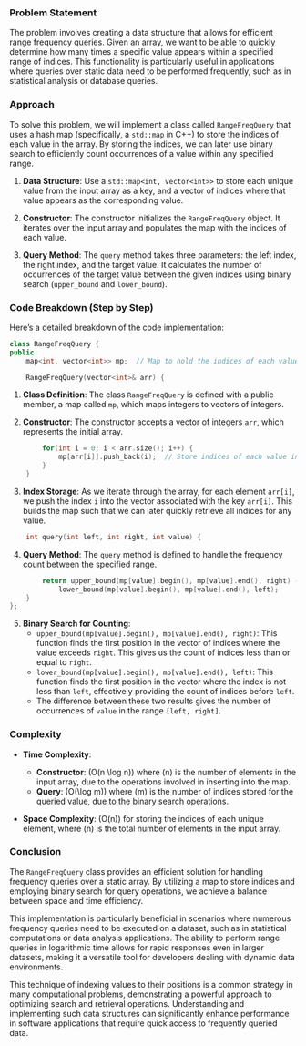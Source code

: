 ### Problem Statement

The problem involves creating a data structure that allows for efficient range frequency queries. Given an array, we want to be able to quickly determine how many times a specific value appears within a specified range of indices. This functionality is particularly useful in applications where queries over static data need to be performed frequently, such as in statistical analysis or database queries.

### Approach

To solve this problem, we will implement a class called `RangeFreqQuery` that uses a hash map (specifically, a `std::map` in C++) to store the indices of each value in the array. By storing the indices, we can later use binary search to efficiently count occurrences of a value within any specified range.

1. **Data Structure**: Use a `std::map<int, vector<int>>` to store each unique value from the input array as a key, and a vector of indices where that value appears as the corresponding value.

2. **Constructor**: The constructor initializes the `RangeFreqQuery` object. It iterates over the input array and populates the map with the indices of each value.

3. **Query Method**: The `query` method takes three parameters: the left index, the right index, and the target value. It calculates the number of occurrences of the target value between the given indices using binary search (`upper_bound` and `lower_bound`).

### Code Breakdown (Step by Step)

Here’s a detailed breakdown of the code implementation:

```cpp
class RangeFreqQuery {
public:
    map<int, vector<int>> mp;  // Map to hold the indices of each value

    RangeFreqQuery(vector<int>& arr) {
```

1. **Class Definition**: The class `RangeFreqQuery` is defined with a public member, a map called `mp`, which maps integers to vectors of integers.

2. **Constructor**: The constructor accepts a vector of integers `arr`, which represents the initial array.

```cpp
        for(int i = 0; i < arr.size(); i++) {
            mp[arr[i]].push_back(i);  // Store indices of each value in the map
        }
    }
```

3. **Index Storage**: As we iterate through the array, for each element `arr[i]`, we push the index `i` into the vector associated with the key `arr[i]`. This builds the map such that we can later quickly retrieve all indices for any value.

```cpp
    int query(int left, int right, int value) {
```

4. **Query Method**: The `query` method is defined to handle the frequency count between the specified range.

```cpp
        return upper_bound(mp[value].begin(), mp[value].end(), right) -             
            lower_bound(mp[value].begin(), mp[value].end(), left);
    }
};
```

5. **Binary Search for Counting**:
   - `upper_bound(mp[value].begin(), mp[value].end(), right)`: This function finds the first position in the vector of indices where the value exceeds `right`. This gives us the count of indices less than or equal to `right`.
   - `lower_bound(mp[value].begin(), mp[value].end(), left)`: This function finds the first position in the vector where the index is not less than `left`, effectively providing the count of indices before `left`.
   - The difference between these two results gives the number of occurrences of `value` in the range `[left, right]`.

### Complexity

- **Time Complexity**:
  - **Constructor**: \(O(n \log n)\) where \(n\) is the number of elements in the input array, due to the operations involved in inserting into the map.
  - **Query**: \(O(\log m)\) where \(m\) is the number of indices stored for the queried value, due to the binary search operations.

- **Space Complexity**: \(O(n)\) for storing the indices of each unique element, where \(n\) is the total number of elements in the input array.

### Conclusion

The `RangeFreqQuery` class provides an efficient solution for handling frequency queries over a static array. By utilizing a map to store indices and employing binary search for query operations, we achieve a balance between space and time efficiency. 

This implementation is particularly beneficial in scenarios where numerous frequency queries need to be executed on a dataset, such as in statistical computations or data analysis applications. The ability to perform range queries in logarithmic time allows for rapid responses even in larger datasets, making it a versatile tool for developers dealing with dynamic data environments.

This technique of indexing values to their positions is a common strategy in many computational problems, demonstrating a powerful approach to optimizing search and retrieval operations. Understanding and implementing such data structures can significantly enhance performance in software applications that require quick access to frequently queried data.